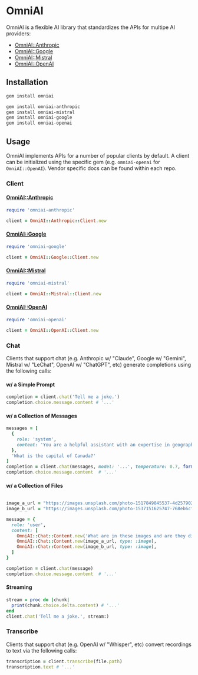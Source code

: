 # OmniAI

OmniAI is a flexible AI library that standardizes the APIs for multipe AI providers:

- [OmniAI::Anthropic](https://github.com/ksylvest/omniai-anthropic)
- [OmniAI::Google](https://github.com/ksylvest/omniai-google)
- [OmniAI::Mistral](https://github.com/ksylvest/omniai-mistral)
- [OmniAI::OpenAI](https://github.com/ksylvest/omniai-openai)

## Installation

```sh
gem install omniai
```

```sh
gem install omniai-anthropic
gem install omniai-mistral
gem install omniai-google
gem install omniai-openai
```

## Usage

OmniAI implements APIs for a number of popular clients by default. A client can be initialized using the specific gem (e.g. `omniai-openai` for `OmniAI::OpenAI`). Vendor specific docs can be found within each repo.

### Client

#### [OmniAI::Anthropic](https://github.com/ksylvest/omniai-anthropic)

```ruby
require 'omniai-anthropic'

client = OmniAI::Anthropic::Client.new
```

#### [OmniAI::Google](https://github.com/ksylvest/omniai-google)

```ruby
require 'omniai-google'

client = OmniAI::Google::Client.new
```

#### [OmniAI::Mistral](https://github.com/ksylvest/omniai-mistral)

```ruby
require 'omniai-mistral'

client = OmniAI::Mistral::Client.new
```

#### [OmniAI::OpenAI](https://github.com/ksylvest/omniai-openai)

```ruby
require 'omniai-openai'

client = OmniAI::OpenAI::Client.new
```

### Chat

Clients that support chat (e.g. Anthropic w/ "Claude", Google w/ "Gemini", Mistral w/ "LeChat", OpenAI w/ "ChatGPT", etc) generate completions using the following calls:

#### w/ a Simple Prompt

```ruby
completion = client.chat('Tell me a joke.')
completion.choice.message.content # '...'
```

#### w/ a Collection of Messages

```ruby
messages = [
  {
    role: 'system',
    content: 'You are a helpful assistant with an expertise in geography.',
  },
  'What is the capital of Canada?'
]
completion = client.chat(messages, model: '...', temperature: 0.7, format: :json)
completion.choice.message.content  # '...'
```

#### w/ a Collection of Files

```ruby

image_a_url = "https://images.unsplash.com/photo-1517849845537-4d257902454a?w=800&h=800&format=jpeg&fit=crop"
image_b_url = "https://images.unsplash.com/photo-1537151625747-768eb6cf92b2?q=80&w=1024&h=1024&format=jpeg"

message = {
  role: 'user',
  content: [
    OmniAI::Chat::Content.new('What are in these images and are they different?'),
    OmniAI::Chat::Content.new(image_a_url, type: :image),
    OmniAI::Chat::Content.new(image_b_url, type: :image),
  ]
}

completion = client.chat(message)
completion.choice.message.content  # '...'
```

#### Streaming

```ruby
stream = proc do |chunk|
  print(chunk.choice.delta.content) # '...'
end
client.chat('Tell me a joke.', stream:)
```

### Transcribe

Clients that support chat (e.g. OpenAI w/ "Whisper", etc) convert recordings to text via the following calls:

```ruby
transcription = client.transcribe(file.path)
transcription.text # '...'
```
